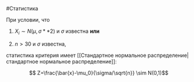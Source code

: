 #Статистика 

При условии, что

1) $X_i​∼N(μ, σ ** 2)$ и $σ$ известна **или**

2) $n>30$ и $σ$ известна,

статистика критерия имеет [[Стандартное нормальное распределение|стандартное нормальное распределение]]:

$$ Z=\frac{\bar{x}-\mu_0}{\sigma/\sqrt{n}} \sim N(0,1)$$

